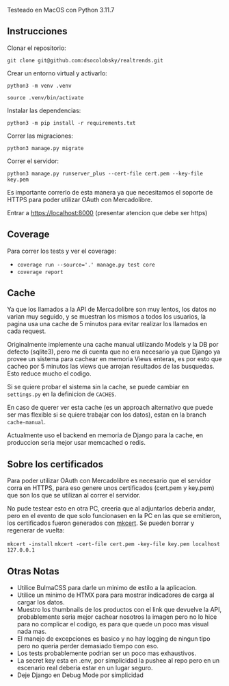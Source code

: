 Testeado en MacOS con Python 3.11.7

## Instrucciones
Clonar el repositorio:

`git clone git@github.com:dsocolobsky/realtrends.git`

Crear un entorno virtual y activarlo:

`python3 -m venv .venv`

`source .venv/bin/activate`

Instalar las dependencias:

`python3 -m pip install -r requirements.txt`

Correr las migraciones:

`python3 manage.py migrate`

Correr el servidor:

`python3 manage.py runserver_plus --cert-file cert.pem --key-file key.pem
`

Es importante correrlo de esta manera ya que necesitamos el soporte de HTTPS
para poder utilizar OAuth con Mercadolibre.

Entrar a [https://localhost:8000](https://localhost:8000) (presentar atencion que debe ser https)

## Coverage
Para correr los tests y ver el coverage:
- `coverage run --source='.' manage.py test core`
- `coverage report`

## Cache
Ya que los llamados a la API de Mercadolibre son muy lentos, los datos no varian muy seguido, y se muestran los mismos a todos
los usuarios, la pagina usa una cache de 5 minutos para evitar realizar los llamados en cada request.

Originalmente implemente una cache manual utilizando Models y la DB por defecto (sqlite3), pero me di cuenta que no era
necesario ya que Django ya provee un sistema para cachear en memoria Views enteras, es por esto que cacheo por 5 minutos
las views que arrojan resultados de las busquedas. Esto reduce mucho el codigo.

Si se quiere probar el sistema sin la cache, se puede cambiar en `settings.py` en la definicion de `CACHES`.

En caso de querer ver esta cache (es un approach alternativo que puede ser mas flexible si se quiere trabajar con los datos),
estan en la branch `cache-manual`.

Actualmente uso el backend en memoria de Django para la cache, en produccion seria mejor usar memcached o redis.

## Sobre los certificados
Para poder utilizar OAuth con Mercadolibre es necesario que el servidor corra en HTTPS, para eso genere unos certificados (cert.pem y key.pem)
que son los que se utilizan al correr el servidor.

No pude testear esto en otra PC, creeria que al adjuntarlos deberia andar, pero en el evento de que solo funcionasen en la PC en las que se emitieron,
los certificados fueron generados con [mkcert](https://github.com/FiloSottile/mkcert). Se pueden borrar y regenerar de vuelta:

`mkcert -install`
`mkcert -cert-file cert.pem -key-file key.pem localhost 127.0.0.1`

## Otras Notas
- Utilice BulmaCSS para darle un minimo de estilo a la aplicacion.
- Utilice un minimo de HTMX para para mostrar indicadores de carga al cargar los datos.
- Muestro los thumbnails de los productos con el link que devuelve la API, probablemente seria mejor cachear
  nosotros la imagen pero no lo hice para no complicar el codigo, es para que quede un poco mas visual nada mas.
- El manejo de excepciones es basico y no hay logging de ningun tipo pero no queria perder demasiado tiempo con eso.
- Los tests probablemente podrian ser un poco mas exhaustivos.
- La secret key esta en .env, por simplicidad la pushee al repo pero en un escenario real deberia estar en un lugar seguro.
- Deje Django en Debug Mode por simplicidad

